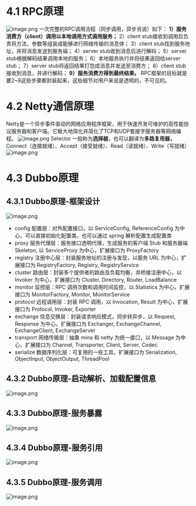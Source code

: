 # 4.1 RPC原理
![image.png](https://cdn.nlark.com/yuque/0/2023/png/35653686/1684220061562-304da2c8-b760-4355-963a-2092bbd71799.png#averageHue=%23f2f2f2&clientId=u3bb277e6-6369-4&from=paste&height=288&id=u0cef8aa5&originHeight=288&originWidth=556&originalType=binary&ratio=1&rotation=0&showTitle=false&size=78535&status=done&style=none&taskId=u8085d277-38c1-4195-942a-07130816831&title=&width=556)
一次完整的RPC调用流程（同步调用，异步另说）如下：
**1）服务消费方（client）调用以本地调用方式调用服务；**
2）client stub接收到调用后负责将方法、参数等组装成能够进行网络传输的消息体；
3）client stub找到服务地址，并将消息发送到服务端；
4）server stub收到消息后进行解码；
5）server stub根据解码结果调用本地的服务；
6）本地服务执行并将结果返回给server stub；
7）server stub将返回结果打包成消息并发送至消费方；
8）client stub接收到消息，并进行解码；
**9）服务消费方得到最终结果。**
RPC框架的目标就是要2~8这些步骤都封装起来，这些细节对用户来说是透明的，不可见的。
# 4.2 Netty通信原理
Netty是一个异步事件驱动的网络应用程序框架，用于快速开发可维护的高性能协议服务器和客户端。它极大地简化并简化了TCP和UDP套接字服务器等网络编程。
![image.png](https://cdn.nlark.com/yuque/0/2023/png/35653686/1684220251997-5cbd798e-e3e1-464d-aab7-d632054b3cee.png#averageHue=%23f9f5f3&clientId=u3bb277e6-6369-4&from=paste&height=792&id=uba962c92&originHeight=792&originWidth=737&originalType=binary&ratio=1&rotation=0&showTitle=false&size=99913&status=done&style=none&taskId=u85b26bfd-94ec-4b16-b926-4466c9501e9&title=&width=737)
Selector 一般称为**选择器**，也可以翻译为**多路复用器，**
Connect（连接就绪）、Accept（接受就绪）、Read（读就绪）、Write（写就绪）
![image.png](https://cdn.nlark.com/yuque/0/2023/png/35653686/1684221060839-fe508b8c-7e95-476c-881c-61bbd198398e.png#averageHue=%238a9a5a&clientId=u3bb277e6-6369-4&from=paste&height=418&id=u4e32f662&originHeight=418&originWidth=761&originalType=binary&ratio=1&rotation=0&showTitle=false&size=135219&status=done&style=none&taskId=u32dd0e96-334d-4989-a363-171cde544fe&title=&width=761)
# 4.3 Dubbo原理
## 4.3.1 Dubbo原理-框架设计
![image.png](https://cdn.nlark.com/yuque/0/2023/png/35653686/1684221152425-1f29bbf6-367e-47bb-ac09-b7026c625a3b.png#averageHue=%23d7e6bd&clientId=u3bb277e6-6369-4&from=paste&height=631&id=ud2ff24c3&originHeight=631&originWidth=861&originalType=binary&ratio=1&rotation=0&showTitle=false&size=657602&status=done&style=none&taskId=u54eb17f1-83d1-4d5b-a75a-aacc5b69ac1&title=&width=861)

- config 配置层：对外配置接口，以 ServiceConfig, ReferenceConfig 为中心，可以直接初始化配置类，也可以通过 spring 解析配置生成配置类
- proxy 服务代理层：服务接口透明代理，生成服务的客户端 Stub 和服务器端 Skeleton, 以 ServiceProxy 为中心，扩展接口为 ProxyFactory
- registry 注册中心层：封装服务地址的注册与发现，以服务 URL 为中心，扩展接口为 RegistryFactory, Registry, RegistryService
- cluster 路由层：封装多个提供者的路由及负载均衡，并桥接注册中心，以 Invoker 为中心，扩展接口为 Cluster, Directory, Router, LoadBalance
- monitor 监控层：RPC 调用次数和调用时间监控，以 Statistics 为中心，扩展接口为 MonitorFactory, Monitor, MonitorService
- protocol 远程调用层：封装 RPC 调用，以 Invocation, Result 为中心，扩展接口为 Protocol, Invoker, Exporter
- exchange 信息交换层：封装请求响应模式，同步转异步，以 Request, Response 为中心，扩展接口为 Exchanger, ExchangeChannel, ExchangeClient, ExchangeServer
- transport 网络传输层：抽象 mina 和 netty 为统一接口，以 Message 为中心，扩展接口为 Channel, Transporter, Client, Server, Codec
- serialize 数据序列化层：可复用的一些工具，扩展接口为 Serialization, ObjectInput, ObjectOutput, ThreadPool
## 4.3.2 Dubbo原理-启动解析、加载配置信息
![image.png](https://cdn.nlark.com/yuque/0/2023/png/35653686/1684221742802-136cf818-3ed6-4424-920b-0d1ca14145be.png#averageHue=%23c8e6cc&clientId=u3bb277e6-6369-4&from=paste&height=347&id=u69754428&originHeight=347&originWidth=846&originalType=binary&ratio=1&rotation=0&showTitle=false&size=246103&status=done&style=none&taskId=u5a5eb9e9-75a6-49e6-a94d-87095c66dae&title=&width=846)
## 4.3.3 Dubbo原理-服务暴露
![image.png](https://cdn.nlark.com/yuque/0/2023/png/35653686/1684221821693-7d332693-9f6c-444b-a9b9-26eeb5e4df10.png#averageHue=%23fefdfa&clientId=u3bb277e6-6369-4&from=paste&height=435&id=ue308b60e&originHeight=435&originWidth=945&originalType=binary&ratio=1&rotation=0&showTitle=false&size=204203&status=done&style=none&taskId=ufebf80d4-a13f-4a7b-98fc-797df50fc65&title=&width=945)
## 4.3.4 Dubbo原理-服务引用
![image.png](https://cdn.nlark.com/yuque/0/2023/png/35653686/1684221830444-416f8473-d895-4e71-80ed-7cd885d08da0.png#averageHue=%23fefefe&clientId=u3bb277e6-6369-4&from=paste&height=520&id=uf5cd02df&originHeight=520&originWidth=945&originalType=binary&ratio=1&rotation=0&showTitle=false&size=189546&status=done&style=none&taskId=ua682a072-9d37-454e-bb17-36ebf28f5e8&title=&width=945)
## 4.3.5 Dubbo原理-服务调用
![image.png](https://cdn.nlark.com/yuque/0/2023/png/35653686/1684221840289-edc9c402-2873-4c49-9028-eab64df9fbe7.png#clientId=u3bb277e6-6369-4&from=paste&height=871&id=u6c3019c4&originHeight=871&originWidth=945&originalType=binary&ratio=1&rotation=0&showTitle=false&size=804054&status=done&style=none&taskId=u03f3f901-14f1-4a43-bb1e-82a5919d0a2&title=&width=945)
